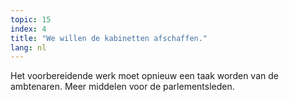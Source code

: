 ```yaml
---
topic: 15
index: 4
title: "We willen de kabinetten afschaffen."
lang: nl
---
```

Het voorbereidende werk moet opnieuw een taak worden van de ambtenaren. Meer
middelen voor de parlementsleden.
